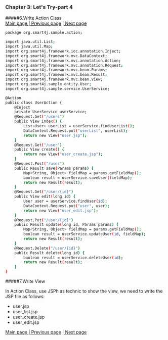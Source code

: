 ### Chapter 3: Let's Try-part 4
#####6.Write Action Class     
<a href="/smart-framework.md"> Main page </a> |<a href="/pages/8write-service.md">  Previous page</a>  |<a href="/Sample.sql">  Next page</a>     

```sh
package org.smart4j.sample.action;

import java.util.List;
import java.util.Map;
import org.smart4j.framework.ioc.annotation.Inject;
import org.smart4j.framework.mvc.DataContext;
import org.smart4j.framework.mvc.annotation.Action;
import org.smart4j.framework.mvc.annotation.Request;
import org.smart4j.framework.mvc.bean.Params;
import org.smart4j.framework.mvc.bean.Result;
import org.smart4j.framework.mvc.bean.View;
import org.smart4j.sample.entity.User;
import org.smart4j.sample.service.UserService;

@Action
public class UserAction {
    @Inject
    private UserService userService;
    @Request.Get("/users")
    public View index() {
        List<User> userList = userService.findUserList();
        DataContext.Request.put("userList", userList);
        return new View("user.jsp");
    }
    @Request.Get("/user")
    public View create() {
        return new View("user_create.jsp");
    }
    @Request.Post("/user")
    public Result save(Params params) {
        Map<String, Object> fieldMap = params.getFieldMap();
        boolean result = userService.saveUser(fieldMap);
        return new Result(result);
    }
    @Request.Get("/user/{id}")
    public View edit(long id) {
        User user = userService.findUser(id);
        DataContext.Request.put("user", user);
        return new View("user_edit.jsp");
    }
    @Request.Put("/user/{id}")
    public Result update(long id, Params params) {
        Map<String, Object> fieldMap = params.getFieldMap();
        boolean result = userService.updateUser(id, fieldMap);
        return new Result(result);
    }
    @Request.Delete("/user/{id}")
    public Result delete(long id) {
        boolean result = userService.deleteUser(id);
        return new Result(result);
    }
}
```

#####7.Write View

In Action Class, use JSPh as technic to show the view, we need to write the JSP file as follows:
- user.jsp
- user_list.jsp
- user_create.jsp
- user_edit.jsp     
      
     
      
<a href="/smart-framework.md"> Main page </a> |<a href="/pages/8write-service.md">  Previous page</a>  |<a href="/Sample.sql">  Next page</a>   
